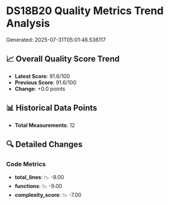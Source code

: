 
# DS18B20 Quality Metrics Trend Analysis
Generated: 2025-07-31T05:01:46.536117

## 📈 Overall Quality Score Trend
- **Latest Score**: 91.6/100
- **Previous Score**: 91.6/100
- **Change**: +0.0 points

## 📊 Historical Data Points
- **Total Measurements**: 12

## 🔍 Detailed Changes

### Code Metrics
- **total_lines**: 📉 -9.00
- **functions**: 📉 -9.00
- **complexity_score**: 📉 -7.00
